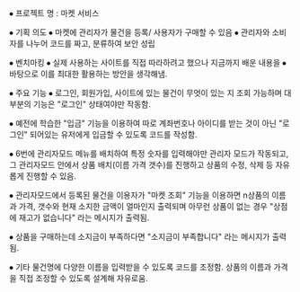 ⦁	프로젝트 명 : 마켓 서비스

⦁	기획 의도 
⦁	마켓에 관리자가 물건을 등록/ 사용자가 구매할 수 있음
⦁	관리자와 소비자를 나누어 코드를 짜고, 분류하여 보안 성립


⦁	벤치마킹 
⦁	실제 사용하는 사이트를 직접 따라하려고 했으나 지금까지 배운 내용을
⦁	바탕으로 이를 최대한 활용하는 방안을 생각해냄. 


⦁	주요 기능 
⦁	로그인, 회원가입, 사이트에 있는 물건이 무엇이 있는 지 조회 가능하며 대부분의 기능은 "로그인" 상태여야만 작동함. 

⦁	예전에 학습한 "입금" 기능을 이용하여 따로 계좌번호나 아이디를 받는 것이 아닌 "로그인" 되어있는 유저에게 입금할 수 있도록 코드를 작성함.

⦁	6번에 관리자모드 메뉴를 배치하여 특정 숫자를 입력해야만 관리자 모드가 작동되고, 그 관리자모드 안에서 상품 배치(이름 가격 갯수)를 진행하고 상품의 수정, 삭제 등 자유롭게 진행할 수 있음.

⦁	관리자모드에서 등록된 물건을 이용자가 "마켓 조회" 기능을 이용하면 n상품의 이름과 가격, 갯수와 현재 소지한 금액이 얼마인지 출력되며
  아무런 상품이 없는 경우 "상점에 재고가 없습니다" 라는 메시지가 출력됨.
  
⦁	상품을 구매하는데 소지금이 부족하다면 "소지금이 부족합니다" 라는 메시지가 출력됨.

⦁	기타 
물건명에 다양한 이름을 입력받을 수 있도록 코드를 조정함.
상품의 이름과 가격을 직접 조정할 수 있도록 설계해 자유로움.
